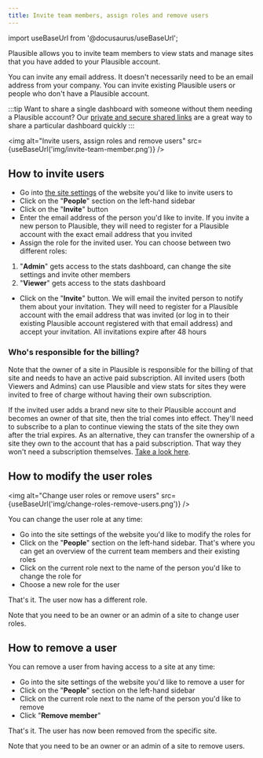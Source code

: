 ```yaml
---
title: Invite team members, assign roles and remove users
---
```


import useBaseUrl from '@docusaurus/useBaseUrl';

Plausible allows you to invite team members to view stats and manage sites that you have added to your Plausible account.

You can invite any email address. It doesn't necessarily need to be an email address from your company. You can invite existing Plausible users or people who don't have a Plausible account.

:::tip Want to share a single dashboard with someone without them needing a Plausible account?
Our [private and secure shared links](shared-links.md) are a great way to share a particular dashboard quickly 
:::

<img alt="Invite users, assign roles and remove users" src={useBaseUrl('img/invite-team-member.png')} />

## How to invite users

* Go into [the site settings](website-settings.md) of the website you'd like to invite users to
* Click on the "**People**" section on the left-hand sidebar
* Click on the "**Invite**" button
* Enter the email address of the person you'd like to invite. If you invite a new person to Plausible, they will need to register for a Plausible account with the exact email address that you invited
* Assign the role for the invited user. You can choose between two different roles:

1. "**Admin**" gets access to the stats dashboard, can change the site settings and invite other members
2. "**Viewer**" gets access to the stats dashboard

* Click on the "**Invite**" button. We will email the invited person to notify them about your invitation. They will need to register for a Plausible account with the email address that was invited (or log in to their existing Plausible account registered with that email address) and accept your invitation. All invitations expire after 48 hours

### Who's responsible for the billing?

Note that the owner of a site in Plausible is responsible for the billing of that site and needs to have an active paid subscription. All invited users (both Viewers and Admins) can use Plausible and view stats for sites they were invited to free of charge without having their own subscription.

If the invited user adds a brand new site to their Plausible account and becomes an owner of that site, then the trial comes into effect. They'll need to subscribe to a plan to continue viewing the stats of the site they own after the trial expires. As an alternative, they can transfer the ownership of a site they own to the account that has a paid subscription. That way they won't need a subscription themselves. [Take a look here](transfer-ownership.md).

## How to modify the user roles

<img alt="Change user roles or remove users" src={useBaseUrl('img/change-roles-remove-users.png')} />

You can change the user role at any time:

* Go into the site settings of the website you'd like to modify the roles for
* Click on the "**People**" section on the left-hand sidebar. That's where you can get an overview of the current team members and their existing roles
* Click on the current role next to the name of the person you'd like to change the role for
* Choose a new role for the user

That's it. The user now has a different role.

Note that you need to be an owner or an admin of a site to change user roles.

## How to remove a user

You can remove a user from having access to a site at any time:

* Go into the site settings of the website you'd like to remove a user for
* Click on the "**People**" section on the left-hand sidebar
* Click on the current role next to the name of the person you'd like to remove
* Click "**Remove member**" 

That's it. The user has now been removed from the specific site.

Note that you need to be an owner or an admin of a site to remove users. 
